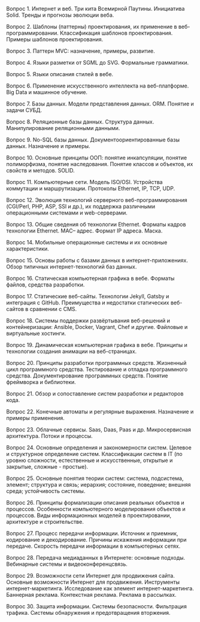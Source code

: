 Вопрос 1. Интернет и веб. Три кита Всемирной Паутины. Инициатива Solid. Тренды и прогнозы эволюции веба.

Вопрос 2. Шаблоны (паттерны) проектирования, их применение в веб-программировании. Классификация шаблонов проектирования. Примеры шаблонов проектирования.

Вопрос 3. Паттерн MVC: назначение, примеры, развитие.

Вопрос 4. Языки разметки от SGML до SVG. Формальные грамматики.

Вопрос 5. Языки описания стилей в вебе.

Вопрос 6. Применение искусственного интеллекта на веб-платформе. Big Data и машинное обучение.

Вопрос 7. Базы данных. Модели представления данных. ORM. Понятие и задачи СУБД.

Вопрос 8. Реляционные базы данных. Структура данных. Манипулирование реляционными данными.

Вопрос 9. No-SQL базы данных. Документоориентированные базы данных. Назначение и примеры.

Вопрос 10. Основные принципы ООП: понятие инкапсуляции, понятие полиморфизма, понятие наследования. Понятие классов и объектов, их свойств и методов. SOLID.

Вопрос 11. Компьютерные сети. Модель ISO/OSI. Устройства коммутации и маршрутизации. Протоколы Ethernet, IP, TCP, UDP.

Вопрос 12. Эволюция технологий серверного веб-программирования (CGI/Perl, PHP, ASP, SSI и др.), их поддержка различными операционными системами и web-серверами.

Вопрос 13. Общие сведения об технологии Ethernet. Форматы кадров технологии Ethernet. MAC– адрес. Формат IP адреса. Маска.

Вопрос 14. Мобильные операционные системы и их основные характеристики.

Вопрос 15. Основы работы с базами данных в интернет-приложениях. Обзор типичных интернет-технологий баз данных.

Вопрос 16. Статическая компьютерная графика в вебе. Форматы файлов, средства разработки.

Вопрос 17. Статические веб-сайты. Технологии Jekyll, Gatsby и интеграция с GitHub. Преимущества и недостатки статических веб-сайтов в сравнении с CMS.

Вопрос 18. Системы поддержки развёртывания веб-решений и контейнеризации: Ansible, Docker, Vagrant, Chef и другие. Файловые и виртуальные хостинги.

Вопрос 19. Динамическая компьютерная графика в вебе. Принципы и технологии создания анимации на веб-страницах.

Вопрос 20. Принципы разработки программных средств. Жизненный цикл программного средства. Тестирование и отладка программного средства. Документирование программных средств. Понятие фреймворка и библиотеки.

Вопрос 21. Обзор и сопоставление систем разработки и редакторов кода.

Вопрос 22. Конечные автоматы и регулярные выражения. Назначение и примеры применения.

Вопрос 23. Облачные сервисы. Saas, Daas, Paas и др. Микросервисная архитектура. Потоки и процессы.

Вопрос 24. Основные определения и закономерности систем. Целевое и структурное определение систем. Классификации систем в IT (по уровню сложности, естественные и искусственные, открытые и закрытые, сложные - простые).

Вопрос 25. Основные понятия теории систем: система, подсистема, элемент; структура и связь; иерархия; состояние, поведение; внешняя среда; устойчивость системы.

Вопрос 26. Принципы формализации описания реальных объектов и процессов. Особенности компьютерного моделирования объектов и процессов. Виды информационных моделей в проектировании, архитектуре и строительстве.

Вопрос 27. Процесс передачи информации. Источник и приемник, кодирование и декодирование. Причины искажения информации при передаче. Скорость передачи информации в компьютерных сетях.

Вопрос 28. Передача медиаданных в Интернете: основные подходы. Вебинарные системы и видеоконференцсвязь.

Вопрос 29. Возможности сети Интернет для продвижения сайта.
Основные возможности Интернет для продвижения. Инструменты интернет-маркетинга. Исследование как элемент интернет-маркетинга. Баннерная реклама. Контекстная реклама. Реклама в рассылках.

Вопрос 30. Защита информации. Системы безопасности. Фильтрация трафика. Системы обнаружения и предотвращения вторжения.

